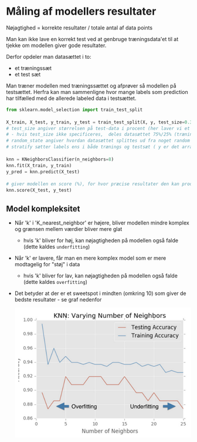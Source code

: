 # Måling af modellers resultater

Nøjagtighed = korrekte resultater / totale antal af data points

Man kan ikke lave en korrekt test ved at genbruge træningsdata'et til at tjekke om modellen giver gode resultater.

Derfor opdeler man datasættet i to: 
- et træningssæt
- et test sæt

Man træner modellen med træningssættet og afprøver så modellen på testsættet. Herfra kan man sammenligne hvor mange labels som prediction har tilfælled med de allerede labeled data i testsættet.

``` python
from sklearn.model_selection import train_test_split

X_train, X_test, y_train, y_test = train_test_split(X, y, test_size=0.3, random_state=21, stratify=y)
# test_size angiver størrelsen på test-data i procent (her laver vi et testsæt ud af 30% af kildesættet)
# - hvis test_size ikke specificeres,  deles datasættet 75%/25% (træning/test)
# random_state angiver hvordan datasættet splittes ud fra noget random
# stratify sætter labels ens i både trænings og testsæt ( y er det array som indeholder labels)

knn = KNeighborsClassifier(n_neighbors=8)
knn.fit(X_train, y_train)
y_pred = knn.predict(X_test)

# giver modellen en score (%), for hvor præcise resultater den kan producere
knn.score(X_test, y_test)
```

## Model kompleksitet
- Når 'k' i 'K_nearest_neighbor' er højere, bliver modellen mindre komplex og grænsen mellem værdier bliver mere glat
  - hvis 'k' bliver for høj, kan nøjagtigheden på modellen også falde (dette kaldes `underfitting`)
- Når 'k' er lavere, får man en mere komplex model som er mere modtagelig for "støj" i data
  - hvis 'k' bliver for lav, kan nøjagtigheden på modellen også falde (dette kaldes `overfitting`)
- Det betyder at der er et sweetspot i mindten (omkring 10) som giver de bedste resultater - se graf nedenfor
  
  ![](./_fitting.PNG)
